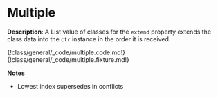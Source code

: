 # Multiple

__Description__: A List value of classes for the `extend` property extends the class data into the `ctr` instance in the order it is received.

{!class/general/_code/multiple.code.md!}
{!class/general/_code/multiple.fixture.md!}

__Notes__

+ Lowest index supersedes in conflicts

<div class="cf"></div>
<div class="end"></div>

